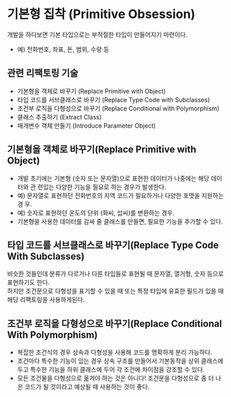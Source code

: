 # 기본형 집착 (Primitive Obsession)
개발을 하다보면 기본 타입으로는 부적절한 타입이 만들어지기 마련이다.
- 예) 전화번호, 좌표, 돈, 범위, 수량 등

## 관련 리팩토링 기술

- 기본형을 객체로 바꾸기 (Replace Primitive with Object)
- 타입 코드를 서브클래스로 바꾸기 (Replace Type Code with Subclasses)
- 조건부 로직을 다형성으로 바꾸기 (Replace Conditional with Polymorphism)
- 클래스 추출하기 (Extract Class)
- 매개변수 객체 만들기 (Introduce Parameter Object)

## 기본형을 객체로 바꾸기(Replace Primitive with Object)
- 개발 초기에는 기본형 (숫자 또는 문자열)으로 표현한 데이터가 나중에는 해당 데이터와 관
련있는 다양한 기능을 필요로 하는 경우가 발생한다.
- 예) 문자열로 표현하던 전화번호의 지역 코드가 필요하거나 다양한 포맷을 지원하는 경
우.
- 예) 숫자로 표현하던 온도의 단위 (화씨, 섭씨)를 변환하는 경우.
- 기본형을 사용한 데이터를 감싸 줄 클래스를 만들면, 필요한 기능을 추가할 수 있다.

## 타입 코드를 서브클래스로 바꾸기(Replace Type Code With Subclasses)
비슷한 것들인데 분류가 다르거나 다른 타입들로 표현될 때 문자열, 열거형, 숫자 등으로 표현하기도 한다.  
하지만 조건문으로 다형성을 표기할 수 있을 때 또는 특정 타입에 유효한 필드가 있을 때 해당 리팩토링을 사용하게된다.

## 조건부 로직을 다형성으로 바꾸기(Replace Conditional With Polymorphism)
- 복잡한 조건식의 경우 상속과 다형성을 사용해 코드를 명확하게 분리 가능하다.  
- 조건마다 특수한 기능이 있는 경우 상속 구조를 만들어서 기본동작을 상위 클래스에 두고 특수한 기능을 하위 클래스에 두어 각 조건에 차이점을 강조할 수 있다.  
- 모든 조건물을 다형성으로 옮겨야 하는 것은 아니다! 조건문을 다형성으로 좀 더 나은 코드가 될 것이라고 예상될 때 사용하는 것이 좋다.